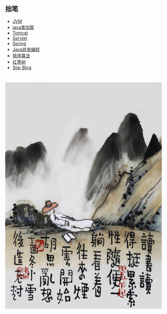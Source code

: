 ## 拙笔
* [JVM](myBlogs/JVM.md)
* [java类加载](myBlogs/Java类加载机制.md)
* [Tomcat](myBlogs/tomcat.md)
* [Servlet](myBlogs/Servlet.md)
* [Spring](myBlogs/Spring.md)
* [Java并发编程](myBlogs/Java并发.md)
* [排序算法](myBlogs/排序算法.md)
* [红黑树](myBlogs/红黑树.md)
* [Star Blog](starBlogs/index.md)

![](images/enjoy_life.jpg)
=======